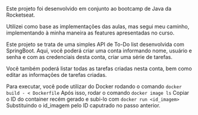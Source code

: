 Este projeto foi desenvolvido em conjunto ao bootcamp de Java da Rocketseat.

Utilizei como base as implementações das aulas, mas segui meu caminho, implementando à minha maneira as features apresentadas no curso.

Este projeto se trata de uma simples API de To-Do list desenvolvida com SpringBoot.
Aqui, você poderá criar uma conta informando nome, usuário e senha e com as credenciais desta conta, criar uma série de tarefas.

Você também poderá listar todas as tarefas criadas nesta conta, bem como editar as informações de tarefas criadas.

Para executar, você pode utilizar do Docker rodando o comando
`docker build - < Dockerfile`
Após isso, rodar o comando
`docker image ls`
Copiar o ID do container recém gerado e subi-lo com
`docker run <id_imagem>`
Substituindo o id_imagem pelo ID caputrado no passo anterior.
